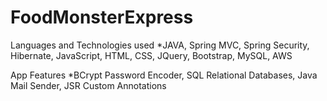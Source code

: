 # FoodMonsterExpress
 
Languages and Technologies used
*JAVA, Spring MVC, Spring Security, Hibernate, JavaScript, HTML, CSS, JQuery, Bootstrap, MySQL, AWS

App Features
*BCrypt Password Encoder, SQL Relational Databases, Java Mail Sender, JSR Custom Annotations
